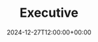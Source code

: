 ---
weight: 3000
title: "Executive"
description: "Discover executive opportunities in academia for leaders in higher education. Connect with roles such as university presidents, deans, and department chairs at top institutions worldwide. Shape the future of education and research with strategic leadership and academic expertise."
icon: rebase_edit
date: 2024-12-27T12:00:00+00:00
---